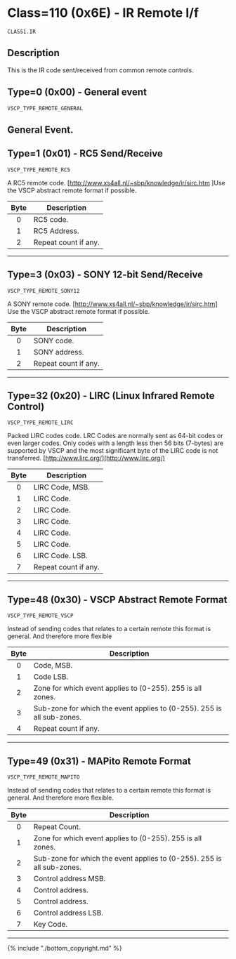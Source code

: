 # Class=110 (0x6E) - IR Remote I/f

    CLASS1.IR

## Description

This is the IR code sent/received from common remote controls. 

## <a name="type0">Type=0 (0x00) - General event</a>
    VSCP_TYPE_REMOTE_GENERAL
General Event.
----

## <a name="type1">Type=1 (0x01) - RC5 Send/Receive</a>
    VSCP_TYPE_REMOTE_RC5
A RC5 remote code. [http://www.xs4all.nl/~sbp/knowledge/ir/sirc.htm ]Use the VSCP abstract remote format if possible.

 | Byte | Description          | 
 | :----: | -----------          | 
 | 0    | RC5 code.            | 
 | 1    | RC5 Address.         | 
 | 2    | Repeat count if any. | 
----

## <a name="type3">Type=3 (0x03) - SONY 12-bit Send/Receive</a>
    VSCP_TYPE_REMOTE_SONY12
A SONY remote code. [http://www.xs4all.nl/~sbp/knowledge/ir/sirc.htm] Use the VSCP abstract remote format if possible.

 | Byte | Description          | 
 | :----: | -----------          | 
 | 0    | SONY code.           | 
 | 1    | SONY address.        | 
 | 2    | Repeat count if any. | 

----

## <a name="type32">Type=32 (0x20) - LIRC (Linux Infrared Remote Control)</a>
    VSCP_TYPE_REMOTE_LIRC
Packed LIRC codes code. LRC Codes are normally sent as 64-bit codes or even larger codes. Only codes with a length less then 56 bits (7-bytes) are supported by VSCP and the most significant byte of the LIRC code is not transferred. [http://www.lirc.org/](http://www.lirc.org/) 

 | Byte | Description          | 
 | :----: | -----------          | 
 | 0    | LIRC Code, MSB.      | 
 | 1    | LIRC Code.           | 
 | 2    | LIRC Code.           | 
 | 3    | LIRC Code.           | 
 | 4    | LIRC Code.           | 
 | 5    | LIRC Code.           | 
 | 6    | LIRC Code. LSB.      | 
 | 7    | Repeat count if any. | 

----

## <a name="type48">Type=48 (0x30) - VSCP Abstract Remote Format</a>
    VSCP_TYPE_REMOTE_VSCP
Instead of sending codes that relates to a certain remote this format is general. And therefore more flexible 

 | Byte | Description                                                            | 
 | :----: | -----------                                                            | 
 | 0    | Code, MSB.                                                             | 
 | 1    | Code LSB.                                                              | 
 | 2    | Zone for which event applies to (0-255). 255 is all zones.             | 
 | 3    | Sub-zone for which the event applies to (0-255). 255 is all sub-zones. | 
 | 4    | Repeat count if any.                                                   | 

----

## <a name="type49">Type=49 (0x31) - MAPito Remote Format</a>
    VSCP_TYPE_REMOTE_MAPITO
Instead of sending codes that relates to a certain remote this format is general. And therefore more flexible. 

 | Byte | Description                                                            | 
 | :----: | -----------                                                            | 
 | 0    | Repeat Count.                                                          | 
 | 1    | Zone for which event applies to (0-255). 255 is all zones.             | 
 | 2    | Sub-zone for which the event applies to (0-255). 255 is all sub-zones. | 
 | 3    | Control address MSB.                                                   | 
 | 4    | Control address.                                                       | 
 | 5    | Control address.                                                       | 
 | 6    | Control address LSB.                                                   | 
 | 7    | Key Code.                                                              | 

----

{% include "./bottom_copyright.md" %}